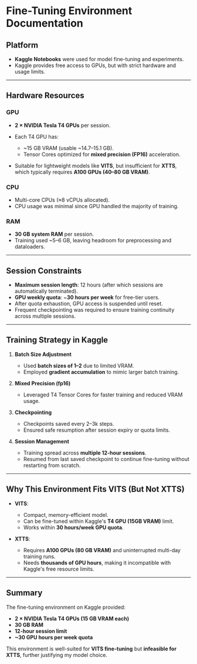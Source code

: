 # Fine-Tuning Environment Documentation

## Platform

* **Kaggle Notebooks** were used for model fine-tuning and experiments.
* Kaggle provides free access to GPUs, but with strict hardware and usage limits.

---

## Hardware Resources

### GPU

* **2 × NVIDIA Tesla T4 GPUs** per session.
* Each T4 GPU has:

  * ~15 GB VRAM (usable ~14.7–15.1 GB).
  * Tensor Cores optimized for **mixed precision (FP16)** acceleration.
* Suitable for lightweight models like **VITS**, but insufficient for **XTTS**, which typically requires **A100 GPUs (40–80 GB VRAM)**.

### CPU

* Multi-core CPUs (≈8 vCPUs allocated).
* CPU usage was minimal since GPU handled the majority of training.

### RAM

* **30 GB system RAM** per session.
* Training used ~5–6 GB, leaving headroom for preprocessing and dataloaders.

---

## Session Constraints

* **Maximum session length**: 12 hours (after which sessions are automatically terminated).
* **GPU weekly quota**: ~**30 hours per week** for free-tier users.
* After quota exhaustion, GPU access is suspended until reset.
* Frequent checkpointing was required to ensure training continuity across multiple sessions.

---

## Training Strategy in Kaggle

1. **Batch Size Adjustment**

   * Used **batch sizes of 1–2** due to limited VRAM.
   * Employed **gradient accumulation** to mimic larger batch training.

2. **Mixed Precision (fp16)**

   * Leveraged T4 Tensor Cores for faster training and reduced VRAM usage.

3. **Checkpointing**

   * Checkpoints saved every 2–3k steps.
   * Ensured safe resumption after session expiry or quota limits.

4. **Session Management**

   * Training spread across **multiple 12-hour sessions**.
   * Resumed from last saved checkpoint to continue fine-tuning without restarting from scratch.

---

## Why This Environment Fits VITS (But Not XTTS)

* **VITS**:

  * Compact, memory-efficient model.
  * Can be fine-tuned within Kaggle's **T4 GPU (15GB VRAM)** limit.
  * Works within **30 hours/week GPU quota**.

* **XTTS**:

  * Requires **A100 GPUs (80 GB VRAM)** and uninterrupted multi-day training runs.
  * Needs **thousands of GPU hours**, making it incompatible with Kaggle's free resource limits.

---

## Summary

The fine-tuning environment on Kaggle provided:

* **2 × NVIDIA Tesla T4 GPUs (15 GB VRAM each)**
* **30 GB RAM**
* **12-hour session limit**
* **~30 GPU hours per week quota**

This environment is well-suited for **VITS fine-tuning** but **infeasible for XTTS**, further justifying my model choice.